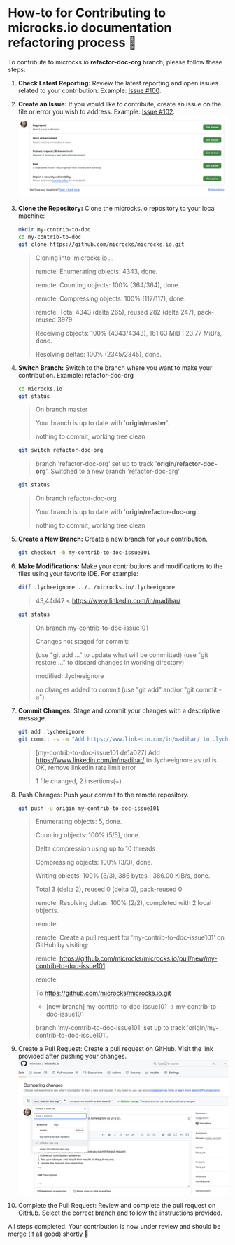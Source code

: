 # How-to for Contributing to microcks.io documentation refactoring process 🙌

To contribute to microcks.io **refactor-doc-org** branch, please follow these steps:

1. **Check Latest Reporting:**
    Review the latest reporting and open issues related to your contribution. Example: [Issue #100](https://github.com/microcks/microcks.io/issues/100).

2. **Create an Issue:**
    If you would like to contribute, create an issue on the file or error you wish to address. Example: [Issue #102](https://github.com/microcks/microcks.io/issues/102).
    ![Create a documenation enhancement issue](./Create%20Docs%20Issue.png)

3. **Clone the Repository:**
    Clone the microcks.io repository to your local machine:
    ```bash
    mkdir my-contrib-to-doc
    cd my-contrib-to-doc
    git clone https://github.com/microcks/microcks.io.git
    ```
    > Cloning into 'microcks.io'...
    > 
    > remote: Enumerating objects: 4343, done.
    >
    > remote: Counting objects: 100% (364/364), done.
    >
    > remote: Compressing objects: 100% (117/117), done.
    >
    > remote: Total 4343 (delta 265), reused 282 (delta 247), pack-reused 3979
    >
    > Receiving objects: 100% (4343/4343), 161.63 MiB | 23.77 MiB/s, done.
    >
    > Resolving deltas: 100% (2345/2345), done.

4. **Switch Branch:**
    Switch to the branch where you want to make your contribution. Example: refactor-doc-org
    ```bash
    cd microcks.io
    git status
    ```
    > On branch master
    >
    > Your branch is up to date with '**origin/master**'.
    >
    > nothing to commit, working tree clean
    ```bash
    git switch refactor-doc-org
    ```
    > branch 'refactor-doc-org' set up to track '**origin/refactor-doc-org**'.
    > Switched to a new branch 'refactor-doc-org'
    ```bash
    git status
    ```
    > On branch refactor-doc-org
    >
    > Your branch is up to date with '**origin/refactor-doc-org**'.
    >
    > nothing to commit, working tree clean

5. **Create a New Branch:**
    Create a new branch for your contribution.
    ```bash
    git checkout -b my-contrib-to-doc-issue101
    ```

6. **Make Modifications:**
    Make your contributions and modifications to the files using your favorite IDE. For example:
    ```bash
    diff .lycheeignore ../../microcks.io/.lycheeignore
    ```
    > 43,44d42
    > < https://www.linkedin.com/in/madihar/
    ```bash
    git status
    ```
    > On branch my-contrib-to-doc-issue101
    >
    > Changes not staged for commit:
    >
    > (use "git add <file>..." to update what will be committed)
    > (use "git restore <file>..." to discard changes in working directory)
    >
    > modified:   .lycheeignore
    >
    > no changes added to commit (use "git add" and/or "git commit -a")

7. **Commit Changes:**
    Stage and commit your changes with a descriptive message.
    ```bash
    git add .lycheeignore
    git commit -s -m "Add https://www.linkedin.com/in/madihar/ to .lycheeignore as URL is OK, remove LinkedIn rate limit error"
    ```
    > [my-contrib-to-doc-issue101 de1a027] Add https://www.linkedin.com/in/madihar/ to .lycheeignore as url is OK, remove linkedin rate limit error
    >
    > 1 file changed, 2 insertions(+)

8. Push Changes:
    Push your commit to the remote repository.
    ```bash
    git push -u origin my-contrib-to-doc-issue101
    ```
    > Enumerating objects: 5, done.
    >
    > Counting objects: 100% (5/5), done.
    >
    > Delta compression using up to 10 threads
    >
    > Compressing objects: 100% (3/3), done.
    >
    > Writing objects: 100% (3/3), 386 bytes | 386.00 KiB/s, done.
    >
    > Total 3 (delta 2), reused 0 (delta 0), pack-reused 0
    >
    > remote: Resolving deltas: 100% (2/2), completed with 2 local objects.
    >
    > remote:
    >
    > remote: Create a pull request for 'my-contrib-to-doc-issue101' on GitHub by visiting:
    >
    > remote:      https://github.com/microcks/microcks.io/pull/new/my-contrib-to-doc-issue101
    >
    > remote:
    >
    > To https://github.com/microcks/microcks.io.git
    >
    >* [new branch]      my-contrib-to-doc-issue101 -> my-contrib-to-doc-issue101
    >
    > branch 'my-contrib-to-doc-issue101' set up to track 'origin/my-contrib-to-doc-issue101'.

9. Create a Pull Request:
    Create a pull request on GitHub. Visit the link provided after pushing your changes.
    ![Create a documenation PR](./Create%20Docs%20PR%20on%20branch%20refactor-doc-org.png)

10. Complete the Pull Request:
    Review and complete the pull request on GitHub. Select the correct branch and follow the instructions provided.

All steps completed. Your contribution is now under review and should be merge (if all good) shortly 🎉

